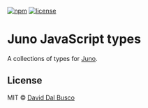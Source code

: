 [![npm][npm-badge]][npm-badge-url]
[![license][npm-license]][npm-license-url]

[npm-badge]: https://img.shields.io/npm/v/@junobuild/types
[npm-badge-url]: https://www.npmjs.com/package/@junobuild/types
[npm-license]: https://img.shields.io/npm/l/@junobuild/types
[npm-license-url]: https://github.com/junobuild/juno-js/blob/main/LICENSE

# Juno JavaScript types

A collections of types for [Juno].

## License

MIT © [David Dal Busco](mailto:david.dalbusco@outlook.com)

[juno]: https://juno.build
